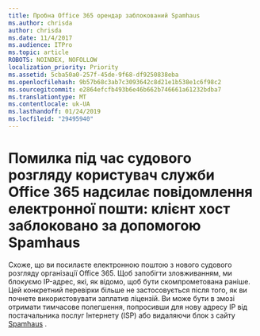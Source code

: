 ```yaml
---
title: Пробна Office 365 орендар заблокований Spamhaus
ms.author: chrisda
author: chrisda
ms.date: 11/4/2017
ms.audience: ITPro
ms.topic: article
ROBOTS: NOINDEX, NOFOLLOW
localization_priority: Priority
ms.assetid: 5cba50a0-257f-45de-9f68-df9250838eba
ms.openlocfilehash: 9b57b68c3ab7c3093642c8d21e1b538e1c6f98c2
ms.sourcegitcommit: e2864efcfb493b6e46b662b746661a61232bdba7
ms.translationtype: MT
ms.contentlocale: uk-UA
ms.lasthandoff: 01/24/2019
ms.locfileid: "29495940"
---
```

# <a name="error-when-an-office-365-trial-user-sends-email-client-host-blocked-using-spamhaus"></a>Помилка під час судового розгляду користувач служби Office 365 надсилає повідомлення електронної пошти: клієнт хост заблоковано за допомогою Spamhaus

Схоже, що ви посилаєте електронною поштою з нового судового розгляду організації Office 365. Щоб запобігти зловживанням, ми блокуємо IP-адрес, які, як відомо, щоб бути скомпрометована раніше. Цей конкретний перевірки більше не застосовується після того, як ви почнете використовувати заплатив ліцензій. Ви може бути в змозі отримати тимчасове полегшення, попросивши для нову адресу IP від постачальника послуг Інтернету (ISP) або видаляючи блок з сайту [Spamhaus](https://go.microsoft.com/fwlink/p/?linkid=123245) . 
  

